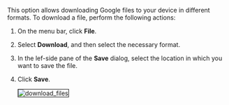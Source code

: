 This option allows downloading Google files to your device in different formats. 
To download a file, perform the following actions:

1. On the menu bar, click **File**.

2. Select **Download**, and then select the necessary format.

3. In the lef-side pane of the **Save** dialog, select the location in which you want to save the file.

4. Click **Save**.

    <img style="border:1px solid#000000" src="/src/img/download.gif" alt="download_files">
